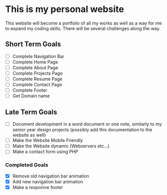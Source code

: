 # **This is my personal website**
This website will become a portfolio of all my works as well as a way for me to expand my coding skills. There will be several challenges along the way. 

## **Short Term Goals**
- [ ] Complete Navigation Bar
- [ ] Complete Home Page
- [ ] Complete About Page
- [ ] Complete Projects Page
- [ ] Complete Resume Page
- [ ] Complete Contact Page
- [ ] Complete Footer
- [ ] Get Domain name

## **Late Term Goals**
- [ ] Document development in a word document or one note, similarly to my senior year design projects (possibly add this documentation to the website as well)
- [ ] Make the Website Mobile Friendly
- [ ] Make the Website dynamic (Webservers etc...)
- [ ] Make a contact form using PHP

### **Completed Goals**
- [x] Remove old navigation bar animation
- [x] Add new navigation bar animation
- [x] Make a responive footer

